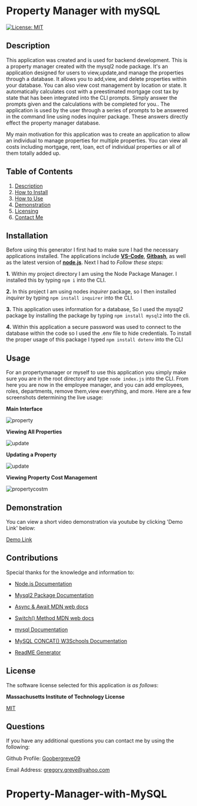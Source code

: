 # Property Manager with mySQL

  [![License: MIT](https://img.shields.io/badge/License-MIT-yellow.svg)](https://opensource.org/licenses/MIT)

  
## Description

This application was created and is used for backend development. This is a property manager created with the mysql2 node package. It's an application designed for users to view,update,and manage the properties through a database. It allows you to add,view, and delete properties within your database. You can also view cost management by location or state. It automatically calculates cost with a preestimated mortgage cost tax by state that has been integrated into the CLI prompts. Simply answer the prompts given and the calculations with be completed for you.. The application is used by the user through a series of prompts to be answered in the command line using nodes inquirer package. These answers directly effect the property manager database.

My main motivation for this application was to create an application to allow an individual to manage properties for multiple properties. You can view all costs including mortgage, rent, loan, ect of individual properties or all of them totally added up.
  
## Table of Contents

1. [Description](#description)  
2. [How to Install](#installation)  
3. [How to Use](#usage) 
4. [Demonstration](#demonstration)
5. [Licensing](#license)  
6. [Contact Me](#questions)

## Installation

Before using this generator I first had to make sure I had the necessary applications installed. The applications include [**VS-Code**](https://code.visualstudio.com/download), [**Gitbash**](https://gitforwindows.org/), as well as the latest version of [**node.js**](https://nodejs.org/en/download). Next I had to *Follow these steps:*

**1.** Within my project directory I am using the Node Package Manager. I installed this by typing `npm i` into the CLI.

**2.** In this project I am using nodes *inquirer* package, so I then installed *inquirer* by typing `npm install inquirer` into the CLI.

**3.** This application uses information for a database, So I used the *mysql2* package by installing the package by typing `npm install mysql2` into the cli.

**4.** Within this application a secure password was used to connect to the database within the code so I used the .env file to hide credentials. To install the proper usage of this package I typed `npm install dotenv` into the CLI

## Usage

For an propertymanager or myself to use this application you simply make sure you are in the root directory and type `node index.js` into the CLI. From here you are now in the employee manager, and you can add employees, roles, departments, remove them,view everything, and more. Here are a few screenshots determining the live usage:

**Main Interface**


![property](https://github.com/Goobergreve09/Property-Manager-with-MySQL/assets/143923830/350ff8ad-4b93-4215-ac1f-be6f36b82401)


**Viewing All Properties**


![update](https://github.com/Goobergreve09/Property-Manager-with-MySQL/assets/143923830/ac4de22f-0ba3-4b58-ac8a-dddd7a56ced2)

**Updating a Property**

![update](https://github.com/Goobergreve09/Property-Manager-with-MySQL/assets/143923830/ac4de22f-0ba3-4b58-ac8a-dddd7a56ced2)

**Viewing Property Cost Management**


![propertycostm](https://github.com/Goobergreve09/Property-Manager-with-MySQL/assets/143923830/db525adf-1972-4af1-adf9-4e47e5a69f9d)

## Demonstration
You can view a short video demonstration via youtube by clicking 'Demo Link' below:

[Demo Link](https://www.youtube.com/watch?v=w1I4rMTQqqA)

## Contributions

Special thanks for the knowledge and information to:

* [Node.js Documentation](https://nodejs.org/api/esm.html)

* [Mysql2 Package Documentation](https://www.npmjs.com/package/mysql2)

* [Async & Await MDN web docs](https://developer.mozilla.org/en-US/docs/Web/JavaScript/Reference/Statements/async_function)

* [Switch() Method MDN web docs](https://developer.mozilla.org/en-US/docs/Web/JavaScript/Reference/Statements/switch)

* [mysql Documentation](https://dev.mysql.com/doc/)

* [MySQL CONCAT() W3Schools Documentation](https://www.w3schools.com/sql/func_mysql_concat.asp)

* [ReadME Generator](https://github.com/Goobergreve09/read-me-generator)


## License

The software license selected for this application *is as follows*:

**Massachusetts Institute of Technology License**

[MIT](https://opensource.org/licenses/MIT)



## Questions

If you have any additional questions you can contact me by using the following:

 Github Profile: [Goobergreve09](https://www.github.com/Goobergreve09)

 Email Address: gregory.greve@yahoo.com


# Property-Manager-with-MySQL
